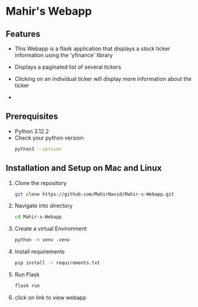 # Mahir's Webapp

## Features
- This Webapp is a flask application that displays a stock ticker information using the 'yfinance' library
- Displays a paginated list of several tickers
- Clicking on an individual ticker will display more information about the ticker

- 
## Prerequisites
- Python 3.12.2
- Check your python version:
  ```bash
  python3 --version
  ```
## Installation and Setup on Mac and Linux
1. Clone the repository
   ```bash
   git clone https://github.com/MahirNavid/Mahir-s-Webapp.git
   ```
2. Navigate into directory
   ```bash
   cd Mahir-s-Webapp
   ```
3. Create a virtual Environment
   ```bash
   python -m venv .venv
   ```
4. Install requirements
   ```bash
   pip install -r requirements.txt
   ```
6. Run Flask
   ```bash
   flask run
   ```
7. click on link to view webapp
   
